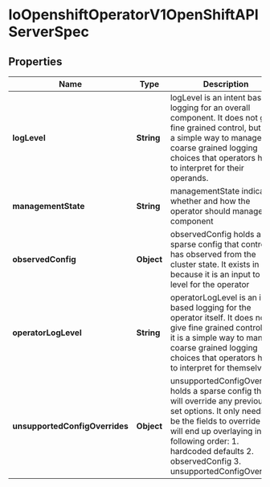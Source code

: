 
# IoOpenshiftOperatorV1OpenShiftAPIServerSpec

## Properties
Name | Type | Description | Notes
------------ | ------------- | ------------- | -------------
**logLevel** | **String** | logLevel is an intent based logging for an overall component.  It does not give fine grained control, but it is a simple way to manage coarse grained logging choices that operators have to interpret for their operands. |  [optional]
**managementState** | **String** | managementState indicates whether and how the operator should manage the component |  [optional]
**observedConfig** | **Object** | observedConfig holds a sparse config that controller has observed from the cluster state.  It exists in spec because it is an input to the level for the operator |  [optional]
**operatorLogLevel** | **String** | operatorLogLevel is an intent based logging for the operator itself.  It does not give fine grained control, but it is a simple way to manage coarse grained logging choices that operators have to interpret for themselves. |  [optional]
**unsupportedConfigOverrides** | **Object** | unsupportedConfigOverrides holds a sparse config that will override any previously set options.  It only needs to be the fields to override it will end up overlaying in the following order: 1. hardcoded defaults 2. observedConfig 3. unsupportedConfigOverrides |  [optional]



